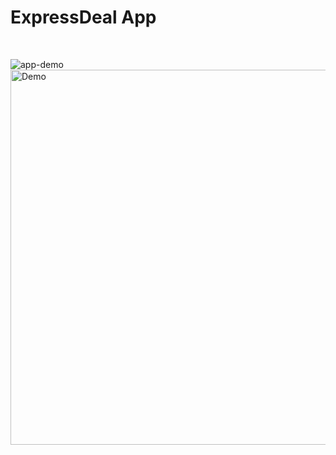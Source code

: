 # ExpressDeal App
<br>

![app-demo](https://i.imgur.com/78UNw6x.gif)
<img src="https://i.imgur.com/mm9OYgY.gif" alt="Demo" height="600" style="display: block; margin:auto;">
